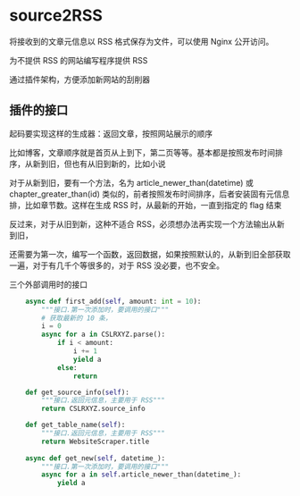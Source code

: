 # source2RSS

将接收到的文章元信息以 RSS 格式保存为文件，可以使用 Nginx 公开访问。

为不提供 RSS 的网站编写程序提供 RSS



通过插件架构，方便添加新网站的刮削器

## 插件的接口

起码要实现这样的生成器：返回文章，按照网站展示的顺序

比如博客，文章顺序就是首页从上到下，第二页等等。基本都是按照发布时间排序，从新到旧，但也有从旧到新的，比如小说

对于从新到旧，要有一个方法，名为 article_newer_than(datetime) 或 chapter_greater_than(id) 类似的，前者按照发布时间排序，后者安装固有元信息排，比如章节数。这样在生成 RSS 时，从最新的开始，一直到指定的 flag 结束

反过来，对于从旧到新，这种不适合 RSS，必须想办法再实现一个方法输出从新到旧，


还需要为第一次，编写一个函数，返回数据，如果按照默认的，从新到旧全部获取一遍，对于有几千个等很多的，对于 RSS 没必要，也不安全。


三个外部调用时的接口

```python
    async def first_add(self, amount: int = 10):
        """接口.第一次添加时，要调用的接口"""
        # 获取最新的 10 条，
        i = 0
        async for a in CSLRXYZ.parse():
            if i < amount:
                i += 1
                yield a
            else:
                return

    def get_source_info(self):
        """接口.返回元信息，主要用于 RSS"""
        return CSLRXYZ.source_info

    def get_table_name(self):
        """接口.返回元信息，主要用于 RSS"""
        return WebsiteScraper.title
        
    async def get_new(self, datetime_):
        """接口.第一次添加时，要调用的接口"""
        async for a in self.article_newer_than(datetime_):
            yield a
```